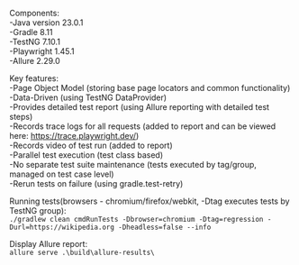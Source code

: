 Components:  
-Java version 23.0.1  
-Gradle 8.11  
-TestNG 7.10.1  
-Playwright 1.45.1  
-Allure 2.29.0  

Key features:  
-Page Object Model (storing base page locators and common functionality)  
-Data-Driven (using TestNG DataProvider)  
-Provides detailed test report (using Allure reporting with detailed test steps)  
-Records trace logs for all requests (added to report and can be viewed here: https://trace.playwright.dev/)  
-Records video of test run (added to report)  
-Parallel test execution (test class based)  
-No separate test suite maintenance (tests executed by tag/group, managed on test case level)  
-Rerun tests on failure (using gradle.test-retry)  

Running tests(browsers - chromium/firefox/webkit, -Dtag executes tests by TestNG group):  
`./gradlew clean cmdRunTests -Dbrowser=chromium -Dtag=regression -Durl=https://wikipedia.org -Dheadless=false --info`

Display Allure report:  
`allure serve .\build\allure-results\`